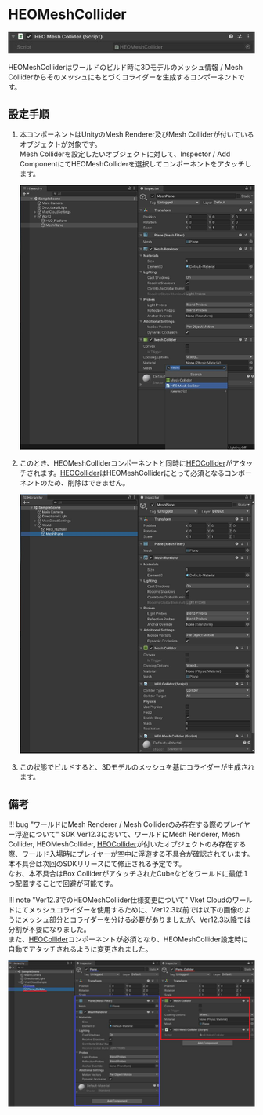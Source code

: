 # HEOMeshCollider

![HEOMeshCollider_1](img/HEOMeshCollider_1.jpg)

HEOMeshColliderはワールドのビルド時に3Dモデルのメッシュ情報 / Mesh Colliderからそのメッシュにもとづくコライダーを生成するコンポーネントです。

## 設定手順

1. 本コンポーネントはUnityのMesh Renderer及びMesh Colliderが付いているオブジェクトが対象です。<br>Mesh Colliderを設定したいオブジェクトに対して、Inspector / Add ComponentにてHEOMeshColliderを選択してコンポーネントをアタッチします。

    ![HEOMeshCollider_2](img/HEOMeshCollider_2.jpg)

2. このとき、HEOMeshColliderコンポーネントと同時に[HEOCollider](./HEOCollider.md)がアタッチされます。[HEOCollider](./HEOCollider.md)はHEOMeshColliderにとって必須となるコンポーネントのため、削除はできません。

    ![HEOMeshCollider_3](img/HEOMeshCollider_3.jpg)

3. この状態でビルドすると、3Dモデルのメッシュを基にコライダーが生成されます。

## 備考

!!! bug "ワールドにMesh Renderer / Mesh Colliderのみ存在する際のプレイヤー浮遊について"
    SDK Ver12.3において、ワールドにMesh Renderer, Mesh Collider, HEOMeshCollider, [HEOCollider](./HEOCollider.md)が付いたオブジェクトのみ存在する際、ワールド入場時にプレイヤーが空中に浮遊する不具合が確認されています。<br>
    本不具合は次回のSDKリリースにて修正される予定です。<br>
    なお、本不具合はBox ColliderがアタッチされたCubeなどをワールドに最低１つ配置することで回避が可能です。

!!! note "Ver12.3でのHEOMeshCollider仕様変更について"
    Vket Cloudのワールドにてメッシュコライダーを使用するために、Ver12.3以前では以下の画像のようにメッシュ部分とコライダーを分ける必要がありましたが、Ver12.3以降では分割が不要になりました。<br>
    また、[HEOCollider](./HEOCollider.md)コンポーネントが必須となり、HEOMeshCollider設定時に自動でアタッチされるように変更されました。

![HEOMeshCollider_4](img/HEOMeshCollider_4.jpg)
